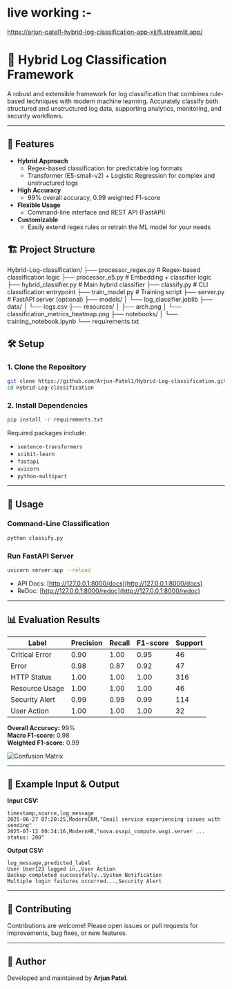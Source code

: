 # live working :-
https://arjun-patel1-hybrid-log-classification-app-xjjjfl.streamlit.app/

# 🚀 Hybrid Log Classification Framework

A robust and extensible framework for log classification that combines rule-based techniques with modern machine learning. Accurately classify both structured and unstructured log data, supporting analytics, monitoring, and security workflows.

---

## 🌟 Features

- **Hybrid Approach**
  - Regex-based classification for predictable log formats
  - Transformer (E5-small-v2) + Logistic Regression for complex and unstructured logs
- **High Accuracy**
  - 99% overall accuracy, 0.99 weighted F1-score
- **Flexible Usage**
  - Command-line interface and REST API (FastAPI)
- **Customizable**
  - Easily extend regex rules or retrain the ML model for your needs


## 🏗️ Project Structure

Hybrid-Log-classification/
├── processor_regex.py         # Regex-based classification logic
├── processor_e5.py            # Embedding + classifier logic
├── hybrid_classifier.py       # Main hybrid classifier
├── classify.py                # CLI classification entrypoint
├── train_model.py             # Training script
├── server.py                  # FastAPI server (optional)
├── models/
│   └── log_classifier.joblib
├── data/
│   └── logs.csv
├── resources/
│   ├── arch.png
│   └── classification_metrics_heatmap.png
├── notebooks/
│   └── training_notebook.ipynb
└── requirements.txt


## 🛠️ Setup

### 1. Clone the Repository

```bash
git clone https://github.com/Arjun-Patel1/Hybrid-Log-classification.git
cd Hybrid-Log-classification
```

### 2. Install Dependencies

```bash
pip install -r requirements.txt
```

Required packages include:
- `sentence-transformers`
- `scikit-learn`
- `fastapi`
- `uvicorn`
- `python-multipart`

---

## 🚦 Usage

### Command-Line Classification

```bash
python classify.py
```

### Run FastAPI Server

```bash
uvicorn server:app --reload
```

- API Docs: [http://127.0.0.1:8000/docs](http://127.0.0.1:8000/docs)
- ReDoc: [http://127.0.0.1:8000/redoc](http://127.0.0.1:8000/redoc)

---

## 📊 Evaluation Results

| Label          | Precision | Recall | F1-score | Support |
|----------------|-----------|--------|----------|---------|
| Critical Error | 0.90      | 1.00   | 0.95     | 46      |
| Error          | 0.98      | 0.87   | 0.92     | 47      |
| HTTP Status    | 1.00      | 1.00   | 1.00     | 316     |
| Resource Usage | 1.00      | 1.00   | 1.00     | 46      |
| Security Alert | 0.99      | 0.99   | 0.99     | 114     |
| User Action    | 1.00      | 1.00   | 1.00     | 32      |

**Overall Accuracy:** 99%  
**Macro F1-score:** 0.98  
**Weighted F1-score:** 0.99

![Confusion Matrix](resources/classification_metrics_heatmap.png)

---

## 📄 Example Input & Output

**Input CSV:**
```
timestamp,source,log_message
2025-06-27 07:20:25,ModernCRM,"Email service experiencing issues with sending"
2025-07-12 00:24:16,ModernHR,"nova.osapi_compute.wsgi.server ... status: 200"
```

**Output CSV:**
```
log_message,predicted_label
User User123 logged in.,User Action
Backup completed successfully.,System Notification
Multiple login failures occurred...,Security Alert
```

---

## 🤝 Contributing

Contributions are welcome! Please open issues or pull requests for improvements, bug fixes, or new features.

---

## 👤 Author

Developed and maintained by **Arjun Patel**.

```
